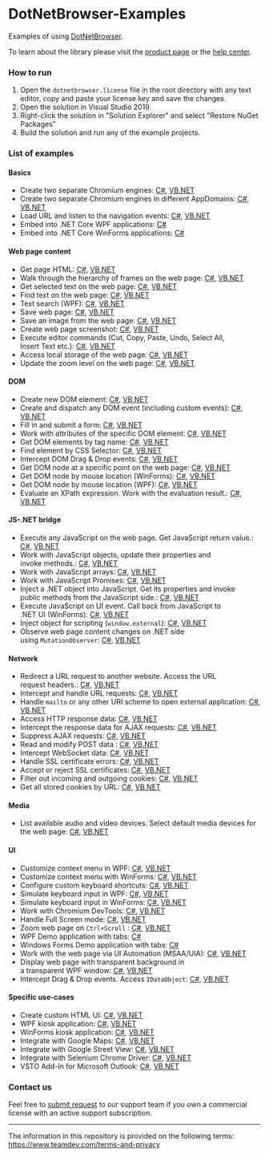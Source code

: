 # DotNetBrowser-Examples
Examples of using [DotNetBrowser](https://www.teamdev.com/dotnetbrowser).

To learn about the library please visit the [product page](https://www.teamdev.com/dotnetbrowser) or the [help center](https://dotnetbrowser-support.teamdev.com/).

### How to run
1. Open the `dotnetbrowser.license` file in the root directory with any text editor, copy and paste your license key and save the changes.
2. Open the solution in Visual Studio 2019.
3. Right-click the solution in "Solution Explorer" and select "Restore NuGet Packages"
4. Build the solution and run any of the example projects.

### List of examples

#### Basics

* Create two separate Chromium engines: [C#](https://github.com/TeamDev-IP/DotNetBrowser-Examples/tree/master/csharp/SeparateEngines), [VB.NET](https://github.com/TeamDev-IP/DotNetBrowser-Examples/tree/master/vbnet/SeparateEngines)
* Create two separate Chromium engines in different AppDomains: [C#](https://github.com/TeamDev-IP/DotNetBrowser-Examples/tree/master/csharp/SeparateEngines.AppDomains), [VB.NET](https://github.com/TeamDev-IP/DotNetBrowser-Examples/tree/master/vbnet/SeparateEngines.AppDomains)
* Load URL and listen to the navigation events: [C#](https://github.com/TeamDev-IP/DotNetBrowser-Examples/tree/master/csharp/LoadEvents), [VB.NET](https://github.com/TeamDev-IP/DotNetBrowser-Examples/tree/master/vbnet/LoadEvents)
* Embed into .NET Core WPF applications: [C#](https://github.com/TeamDev-IP/DotNetBrowser-Examples/tree/master/csharp/NETCore30.Wpf)
* Embed into .NET Core WinForms applications: [C#](https://github.com/TeamDev-IP/DotNetBrowser-Examples/tree/master/csharp/NETCore30.WinForms)

#### Web page content

* Get page HTML: [C#](https://github.com/TeamDev-IP/DotNetBrowser-Examples/tree/master/csharp/GetHtml), [VB.NET](https://github.com/TeamDev-IP/DotNetBrowser-Examples/tree/master/vbnet/GetHtml)
* Walk through the hierarchy of frames on the web page: [C#](https://github.com/TeamDev-IP/DotNetBrowser-Examples/tree/master/csharp/GetFrames), [VB.NET](https://github.com/TeamDev-IP/DotNetBrowser-Examples/tree/master/vbnet/GetFrames)
* Get selected text on the web page: [C#](https://github.com/TeamDev-IP/DotNetBrowser-Examples/tree/master/csharp/GetSelectedText), [VB.NET](https://github.com/TeamDev-IP/DotNetBrowser-Examples/tree/master/vbnet/GetSelectedText)
* Find text on the web page: [C#](https://github.com/TeamDev-IP/DotNetBrowser-Examples/tree/master/csharp/FindText), [VB.NET](https://github.com/TeamDev-IP/DotNetBrowser-Examples/tree/master/vbnet/FindText)
* Text search (WPF): [C#](https://github.com/TeamDev-IP/DotNetBrowser-Examples/tree/master/csharp/FindText.Wpf), [VB.NET](https://github.com/TeamDev-IP/DotNetBrowser-Examples/tree/master/vbnet/FindText.Wpf)
* Save web page: [C#](https://github.com/TeamDev-IP/DotNetBrowser-Examples/tree/master/csharp/SaveWebPage.Wpf), [VB.NET](https://github.com/TeamDev-IP/DotNetBrowser-Examples/tree/master/vbnet/SaveWebPage.Wpf)
* Save an image from the web page: [C#](https://github.com/TeamDev-IP/DotNetBrowser-Examples/tree/master/csharp/SaveImageFromPage), [VB.NET](https://github.com/TeamDev-IP/DotNetBrowser-Examples/tree/master/vbnet/SaveImageFromPage)
* Create web page screenshot: [C#](https://github.com/TeamDev-IP/DotNetBrowser-Examples/tree/master/csharp/HtmlToImage), [VB.NET](https://github.com/TeamDev-IP/DotNetBrowser-Examples/tree/master/vbnet/HtmlToImage)
* Execute editor commands (Cut, Copy, Paste, Undo, Select All,<br/> Insert Text etc.): [C#](https://github.com/TeamDev-IP/DotNetBrowser-Examples/tree/master/csharp/ExecuteCommand), [VB.NET](https://github.com/TeamDev-IP/DotNetBrowser-Examples/tree/master/vbnet/ExecuteCommand)
* Access local storage of the web page: [C#](https://github.com/TeamDev-IP/DotNetBrowser-Examples/tree/master/csharp/WebStorage), [VB.NET](https://github.com/TeamDev-IP/DotNetBrowser-Examples/tree/master/vbnet/WebStorage)
* Update the zoom level on the web page: [C#](https://github.com/TeamDev-IP/DotNetBrowser-Examples/tree/master/csharp/Zoom), [VB.NET](https://github.com/TeamDev-IP/DotNetBrowser-Examples/tree/master/vbnet/Zoom)

#### DOM 

* Create new DOM element: [C#](https://github.com/TeamDev-IP/DotNetBrowser-Examples/tree/master/csharp/DomCreateElement), [VB.NET](https://github.com/TeamDev-IP/DotNetBrowser-Examples/tree/master/vbnet/DomCreateElement)
* Create and dispatch any DOM event (including custom events): [C#](https://github.com/TeamDev-IP/DotNetBrowser-Examples/tree/master/csharp/DomCreateEvent), [VB.NET](https://github.com/TeamDev-IP/DotNetBrowser-Examples/tree/master/vbnet/DomCreateEvent)
* Fill in and submit a form: [C#](https://github.com/TeamDev-IP/DotNetBrowser-Examples/tree/master/csharp/DomForm), [VB.NET](https://github.com/TeamDev-IP/DotNetBrowser-Examples/tree/master/vbnet/DomForm)
* Work with attributes of the specific DOM element: [C#](https://github.com/TeamDev-IP/DotNetBrowser-Examples/tree/master/csharp/DomGetAttributes), [VB.NET](https://github.com/TeamDev-IP/DotNetBrowser-Examples/tree/master/vbnet/DomGetAttributes)
* Get DOM elements by tag name: [C#](https://github.com/TeamDev-IP/DotNetBrowser-Examples/tree/master/csharp/DomGetElements), [VB.NET](https://github.com/TeamDev-IP/DotNetBrowser-Examples/tree/master/vbnet/DomGetElements)
* Find element by CSS Selector: [C#](https://github.com/TeamDev-IP/DotNetBrowser-Examples/tree/master/csharp/DomQuerySelector), [VB.NET](https://github.com/TeamDev-IP/DotNetBrowser-Examples/tree/master/vbnet/DomQuerySelector)
* Intercept DOM Drag & Drop events: [C#](https://github.com/TeamDev-IP/DotNetBrowser-Examples/tree/master/csharp/Dom.DragAndDrop.WinForms), [VB.NET](https://github.com/TeamDev-IP/DotNetBrowser-Examples/tree/master/vbnet/Dom.DragAndDrop.WinForms)
* Get DOM node at a specific point on the web page: [C#](https://github.com/TeamDev-IP/DotNetBrowser-Examples/tree/master/csharp/Inspect), [VB.NET](https://github.com/TeamDev-IP/DotNetBrowser-Examples/tree/master/vbnet/Inspect)
* Get DOM node by mouse location (WinForms): [C#](https://github.com/TeamDev-IP/DotNetBrowser-Examples/tree/master/csharp/Inspect.WinForms), [VB.NET](https://github.com/TeamDev-IP/DotNetBrowser-Examples/tree/master/vbnet/Inspect.WinForms)
* Get DOM node by mouse location (WPF): [C#](https://github.com/TeamDev-IP/DotNetBrowser-Examples/tree/master/csharp/Inspect.Wpf), [VB.NET](https://github.com/TeamDev-IP/DotNetBrowser-Examples/tree/master/vbnet/Inspect.Wpf)
* Evaluate an XPath expression. Work with the evaluation result.: [C#](https://github.com/TeamDev-IP/DotNetBrowser-Examples/tree/master/csharp/XPath), [VB.NET](https://github.com/TeamDev-IP/DotNetBrowser-Examples/tree/master/vbnet/XPath)

#### JS-.NET bridge

* Execute any JavaScript on the web page. Get JavaScript return value.: [C#](https://github.com/TeamDev-IP/DotNetBrowser-Examples/tree/master/csharp/JavaScript), [VB.NET](https://github.com/TeamDev-IP/DotNetBrowser-Examples/tree/master/vbnet/JavaScript)
* Work with JavaScript objects, update their properties and <br/>invoke methods.: [C#](https://github.com/TeamDev-IP/DotNetBrowser-Examples/tree/master/csharp/JavaScriptObjects), [VB.NET](https://github.com/TeamDev-IP/DotNetBrowser-Examples/tree/master/vbnet/JavaScriptObjects)
* Work with JavaScript arrays: [C#](https://github.com/TeamDev-IP/DotNetBrowser-Examples/tree/master/csharp/JavaScriptBridge.Arrays), [VB.NET](https://github.com/TeamDev-IP/DotNetBrowser-Examples/tree/master/vbnet/JavaScriptBridge.Arrays)
* Work with JavaScript Promises: [C#](https://github.com/TeamDev-IP/DotNetBrowser-Examples/tree/master/csharp/JavaScriptBridge.Promises), [VB.NET](https://github.com/TeamDev-IP/DotNetBrowser-Examples/tree/master/vbnet/JavaScriptBridge.Promises)
* Inject a .NET object into JavaScript. Get its properties and invoke <br/>public methods from the JavaScript side.: [C#](https://github.com/TeamDev-IP/DotNetBrowser-Examples/tree/master/csharp/JavaScriptBridge), [VB.NET](https://github.com/TeamDev-IP/DotNetBrowser-Examples/tree/master/vbnet/JavaScriptBridge)
* Execute JavaScript on UI event. Call back from JavaScript to <br/>.NET UI (WinForms): [C#](https://github.com/TeamDev-IP/DotNetBrowser-Examples/tree/master/csharp/JavaScriptBridge.WinForms), [VB.NET](https://github.com/TeamDev-IP/DotNetBrowser-Examples/tree/master/vbnet/JavaScriptBridge.WinForms)
* Inject object for scripting (`window.external`): [C#](https://github.com/TeamDev-IP/DotNetBrowser-Examples/tree/master/csharp/InjectObjectForScripting), [VB.NET](https://github.com/TeamDev-IP/DotNetBrowser-Examples/tree/master/vbnet/InjectObjectForScripting)
* Observe web page content changes on .NET side <br/>using `MutationObserver`: [C#](https://github.com/TeamDev-IP/DotNetBrowser-Examples/tree/master/csharp/ObservePageChanges.WinForms), [VB.NET](https://github.com/TeamDev-IP/DotNetBrowser-Examples/tree/master/vbnet/ObservePageChanges.WinForms)

#### Network

* Redirect a URL request to another website. Access the URL <br/>request headers.: [C#](https://github.com/TeamDev-IP/DotNetBrowser-Examples/tree/master/csharp/NetworkHandlers), [VB.NET](https://github.com/TeamDev-IP/DotNetBrowser-Examples/tree/master/vbnet/NetworkHandlers)
* Intercept and handle URL requests: [C#](https://github.com/TeamDev-IP/DotNetBrowser-Examples/tree/master/csharp/CustomRequestHandling), [VB.NET](https://github.com/TeamDev-IP/DotNetBrowser-Examples/tree/master/vbnet/CustomRequestHandling)
* Handle `mailto` or any other URI scheme to open external application: [C#](https://github.com/TeamDev-IP/DotNetBrowser-Examples/tree/master/csharp/MailToHandling.WinForms), [VB.NET](https://github.com/TeamDev-IP/DotNetBrowser-Examples/tree/master/vbnet/MailToHandling.WinForms)
* Access HTTP response data: [C#](https://github.com/TeamDev-IP/DotNetBrowser-Examples/tree/master/csharp/AccessingHttpResponseData), [VB.NET](https://github.com/TeamDev-IP/DotNetBrowser-Examples/tree/master/vbnet/AccessingHttpResponseData)
* Intercept the response data for AJAX requests: [C#](https://github.com/TeamDev-IP/DotNetBrowser-Examples/tree/master/csharp/AjaxResponseIntercept), [VB.NET](https://github.com/TeamDev-IP/DotNetBrowser-Examples/tree/master/vbnet/AjaxResponseIntercept) 
* Suppress AJAX requests: [C#](https://github.com/TeamDev-IP/DotNetBrowser-Examples/tree/master/csharp/AjaxCallsFilter), [VB.NET](https://github.com/TeamDev-IP/DotNetBrowser-Examples/tree/master/vbnet/AjaxCallsFilter) 
* Read and modify POST data : [C#](https://github.com/TeamDev-IP/DotNetBrowser-Examples/tree/master/csharp/PostData), [VB.NET](https://github.com/TeamDev-IP/DotNetBrowser-Examples/tree/master/vbnet/PostData)
* Intercept WebSocket data: [C#](https://github.com/TeamDev-IP/DotNetBrowser-Examples/tree/master/csharp/WebSockets.InterceptData), [VB.NET](https://github.com/TeamDev-IP/DotNetBrowser-Examples/tree/master/vbnet/WebSockets.InterceptData)
* Handle SSL certificate errors: [C#](https://github.com/TeamDev-IP/DotNetBrowser-Examples/tree/master/csharp/CertificateError), [VB.NET](https://github.com/TeamDev-IP/DotNetBrowser-Examples/tree/master/vbnet/CertificateError) 
* Accept or reject SSL certificates: [C#](https://github.com/TeamDev-IP/DotNetBrowser-Examples/tree/master/csharp/CertificateVerifier), [VB.NET](https://github.com/TeamDev-IP/DotNetBrowser-Examples/tree/master/vbnet/CertificateVerifier) 
* Filter out incoming and outgoing cookies: [C#](https://github.com/TeamDev-IP/DotNetBrowser-Examples/tree/master/csharp/CookieFilter), [VB.NET](https://github.com/TeamDev-IP/DotNetBrowser-Examples/tree/master/vbnet/CookieFilter) 
* Get all stored cookies by URL: [C#](https://github.com/TeamDev-IP/DotNetBrowser-Examples/tree/master/csharp/Cookies), [VB.NET](https://github.com/TeamDev-IP/DotNetBrowser-Examples/tree/master/vbnet/Cookies) 

#### Media

* List available audio and video devices. Select default media devices for <br/>the web page: [C#](https://github.com/TeamDev-IP/DotNetBrowser-Examples/tree/master/csharp/DefaultMediaStreamDevice), [VB.NET](https://github.com/TeamDev-IP/DotNetBrowser-Examples/tree/master/vbnet/DefaultMediaStreamDevice)

#### UI

* Customize context menu in WPF: [C#](https://github.com/TeamDev-IP/DotNetBrowser-Examples/tree/master/csharp/ContextMenu.Wpf), [VB.NET](https://github.com/TeamDev-IP/DotNetBrowser-Examples/tree/master/csharp/ContextMenu.Wpf) 
* Customize context menu with WinForms: [C#](https://github.com/TeamDev-IP/DotNetBrowser-Examples/tree/master/csharp/ContextMenu.WinForms), [VB.NET](https://github.com/TeamDev-IP/DotNetBrowser-Examples/tree/master/vbnet/ContextMenu.WinForms) 
* Configure custom keyboard shortcuts: [C#](https://github.com/TeamDev-IP/DotNetBrowser-Examples/tree/master/csharp/CustomShortcuts.WinForms), [VB.NET](https://github.com/TeamDev-IP/DotNetBrowser-Examples/tree/master/vbnet/CustomShortcuts.WinForms) 
* Simulate keyboard input in WPF: [C#](https://github.com/TeamDev-IP/DotNetBrowser-Examples/tree/master/csharp/KeyboardEventSimulation.Wpf), [VB.NET](https://github.com/TeamDev-IP/DotNetBrowser-Examples/tree/master/vbnet/KeyboardEventSimulation.Wpf)
* Simulate keyboard input in WinForms: [C#](https://github.com/TeamDev-IP/DotNetBrowser-Examples/tree/master/csharp/KeyboardEventSimulation.WinForms), [VB.NET](https://github.com/TeamDev-IP/DotNetBrowser-Examples/tree/master/vbnet/KeyboardEventSimulation.WinForms)
* Work with Chromium DevTools: [C#](https://github.com/TeamDev-IP/DotNetBrowser-Examples/tree/master/csharp/DevTools.WinForms), [VB.NET](https://github.com/TeamDev-IP/DotNetBrowser-Examples/tree/master/vbnet/DevTools.WinForms)
* Handle Full Screen mode: [C#](https://github.com/TeamDev-IP/DotNetBrowser-Examples/tree/master/csharp/FullScreen.WinForms), [VB.NET](https://github.com/TeamDev-IP/DotNetBrowser-Examples/tree/master/vbnet/FullScreen.WinForms)
* Zoom web page on `Ctrl+Scroll` : [C#](https://github.com/TeamDev-IP/DotNetBrowser-Examples/tree/master/csharp/Zoom.Wpf), [VB.NET](https://github.com/TeamDev-IP/DotNetBrowser-Examples/tree/master/vbnet/Zoom.Wpf)
* WPF Demo application with tabs: [C#](https://github.com/TeamDev-IP/DotNetBrowser-Examples/tree/master/csharp/Demo.Wpf)
* Windows Forms Demo application with tabs: [C#](https://github.com/TeamDev-IP/DotNetBrowser-Examples/tree/master/csharp/Demo.WinForms)
* Work with the web page via UI Automation (MSAA/UIA): [C#](https://github.com/TeamDev-IP/DotNetBrowser-Examples/blob/master/csharp/UiAutomation.Wpf), [VB.NET](https://github.com/TeamDev-IP/DotNetBrowser-Examples/blob/master/vbnet/UiAutomation.Wpf)
* Display web page with transparent background in <br/>a transparent WPF window: [C#](https://github.com/TeamDev-IP/DotNetBrowser-Examples/tree/master/csharp/TransparentWebPage.Wpf), [VB.NET](https://github.com/TeamDev-IP/DotNetBrowser-Examples/tree/master/vbnet/TransparentWebPage.Wpf)
* Intercept Drag & Drop events. Access `IDataObject`: [C#](https://github.com/TeamDev-IP/DotNetBrowser-Examples/tree/master/csharp/DragAndDrop.Wpf), [VB.NET](https://github.com/TeamDev-IP/DotNetBrowser-Examples/tree/master/vbnet/DragAndDrop.Wpf)

#### Specific use-cases

* Create custom HTML UI: [C#](https://github.com/TeamDev-IP/DotNetBrowser-Examples/tree/master/csharp/CreateHtmlUi.Wpf), [VB.NET](https://github.com/TeamDev-IP/DotNetBrowser-Examples/tree/master/vbnet/CreateHtmlUi.Wpf)
* WPF kiosk application: [C#](https://github.com/TeamDev-IP/DotNetBrowser-Examples/tree/master/csharp/Kiosk.Wpf), [VB.NET](https://github.com/TeamDev-IP/DotNetBrowser-Examples/tree/master/vbnet/Kiosk.Wpf)
* WinForms kiosk application: [C#](https://github.com/TeamDev-IP/DotNetBrowser-Examples/tree/master/csharp/Kiosk.WinForms), [VB.NET](https://github.com/TeamDev-IP/DotNetBrowser-Examples/tree/master/vbnet/Kiosk.WinForms)
* Integrate with Google Maps: [C#](https://github.com/TeamDev-IP/DotNetBrowser-Examples/tree/master/csharp/GoogleMaps.WinForms), [VB.NET](https://github.com/TeamDev-IP/DotNetBrowser-Examples/tree/master/vbnet/GoogleMaps.WinForms)
* Integrate with Google Street View: [C#](https://github.com/TeamDev-IP/DotNetBrowser-Examples/tree/master/csharp/GoogleStreetView.WinForms), [VB.NET](https://github.com/TeamDev-IP/DotNetBrowser-Examples/tree/master/vbnet/GoogleStreetView.WinForms)
* Integrate with Selenium Chrome Driver: [C#](https://github.com/TeamDev-IP/DotNetBrowser-Examples/tree/master/csharp/SeleniumChromeDriver), [VB.NET](https://github.com/TeamDev-IP/DotNetBrowser-Examples/tree/master/vbnet/SeleniumChromeDriver)
* VSTO Add-In for Microsoft Outlook: [C#](https://github.com/TeamDev-IP/DotNetBrowser-Examples/tree/master/csharp/MyOutlookAddIn), [VB.NET](https://github.com/TeamDev-IP/DotNetBrowser-Examples/tree/master/vbnet/MyOutlookAddIn)

### Contact us
Feel free to [submit request](https://dotnetbrowser.support.teamdev.com/support/tickets/new) to our support team if you own a commercial license with an active support subscription.

---

The information in this repository is provided on the following terms: https://www.teamdev.com/terms-and-privacy
